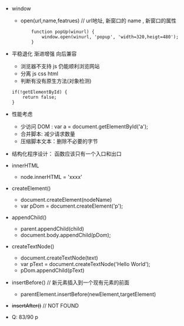 - window
    - open(url,name,featrues) // url地址,  新窗口的 name , 新窗口的属性
        ```
            function popUp(winurl) {
                window.open(winurl, 'popup', 'width=320,heigt=480');
            }
        ```

- 平稳退化 渐进增强 向后兼容
    - 浏览器不支持 js 仍能顺利浏览网站
    - 分离 js css html
    - 判断有没有原生方法(对象检测)
    ```
    if(!getElementById) {
        return false;
    }
    ```

- 性能考虑
    - 少访问 DOM : var a = document.getElementById('a');
    - 合并脚本: 减少请求数量
    - 压缩脚本文本：删除不必要的字节

- 结构化程序设计： 函数应该只有一个入口和出口

- innerHTML
    - node.innerHTML = 'xxxx'

- createElement()
    - document.createElement(nodeName)
    - var pDom = document.createElement('p');
- appendChild()
    - parent.appendChild(child)
    - document.body.appendChild(pDom);
- createTextNode()
    - document.createTextNode(text)
    - var pText = document.createTextNode('Hello World');
    - pDom.appendChild(pText)

- insertBefore() // 新元素插入到一个现有元素的前面
    - parentElement.insertBefore(newElement,targetElement)
- ~~insertAfter()~~ // NOT FOUND

- Q: 83/90 p 